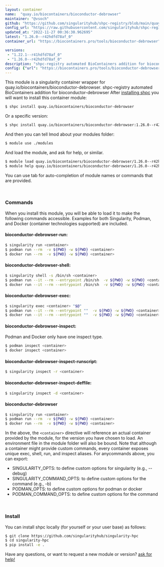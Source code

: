 ```yaml
---
layout: container
name:  "quay.io/biocontainers/bioconductor-debrowser"
maintainer: "@vsoch"
github: "https://github.com/singularityhub/shpc-registry/blob/main/quay.io/biocontainers/bioconductor-debrowser/container.yaml"
config_url: "https://raw.githubusercontent.com/singularityhub/shpc-registry/main/quay.io/biocontainers/bioconductor-debrowser/container.yaml"
updated_at: "2022-11-27 00:36:30.962695"
latest: "1.26.0--r42hdfd78af_0"
container_url: "https://biocontainers.pro/tools/bioconductor-debrowser"

versions:
 - "1.22.1--r41hdfd78af_0"
 - "1.26.0--r42hdfd78af_0"
description: "shpc-registry automated BioContainers addition for bioconductor-debrowser"
config: {"url": "https://biocontainers.pro/tools/bioconductor-debrowser", "maintainer": "@vsoch", "description": "shpc-registry automated BioContainers addition for bioconductor-debrowser", "latest": {"1.26.0--r42hdfd78af_0": "sha256:44d0daac641eab9fa8f2b5a29866ccc6481108ab5f3d8906ed20d027d6c8700f"}, "tags": {"1.22.1--r41hdfd78af_0": "sha256:c9c185ca8280f2c6ec3b2597614942d0b07a3261d4052c75d8b97017f2f5dede", "1.26.0--r42hdfd78af_0": "sha256:44d0daac641eab9fa8f2b5a29866ccc6481108ab5f3d8906ed20d027d6c8700f"}, "docker": "quay.io/biocontainers/bioconductor-debrowser"}
---
```


This module is a singularity container wrapper for quay.io/biocontainers/bioconductor-debrowser.
shpc-registry automated BioContainers addition for bioconductor-debrowser
After [installing shpc](#install) you will want to install this container module:


```bash
$ shpc install quay.io/biocontainers/bioconductor-debrowser
```

Or a specific version:

```bash
$ shpc install quay.io/biocontainers/bioconductor-debrowser:1.26.0--r42hdfd78af_0
```

And then you can tell lmod about your modules folder:

```bash
$ module use ./modules
```

And load the module, and ask for help, or similar.

```bash
$ module load quay.io/biocontainers/bioconductor-debrowser/1.26.0--r42hdfd78af_0
$ module help quay.io/biocontainers/bioconductor-debrowser/1.26.0--r42hdfd78af_0
```

You can use tab for auto-completion of module names or commands that are provided.

<br>

### Commands

When you install this module, you will be able to load it to make the following commands accessible.
Examples for both Singularity, Podman, and Docker (container technologies supported) are included.

#### bioconductor-debrowser-run:

```bash
$ singularity run <container>
$ podman run --rm  -v ${PWD} -w ${PWD} <container>
$ docker run --rm  -v ${PWD} -w ${PWD} <container>
```

#### bioconductor-debrowser-shell:

```bash
$ singularity shell -s /bin/sh <container>
$ podman run --it --rm --entrypoint /bin/sh  -v ${PWD} -w ${PWD} <container>
$ docker run --it --rm --entrypoint /bin/sh  -v ${PWD} -w ${PWD} <container>
```

#### bioconductor-debrowser-exec:

```bash
$ singularity exec <container> "$@"
$ podman run --it --rm --entrypoint ""  -v ${PWD} -w ${PWD} <container> "$@"
$ docker run --it --rm --entrypoint ""  -v ${PWD} -w ${PWD} <container> "$@"
```

#### bioconductor-debrowser-inspect:

Podman and Docker only have one inspect type.

```bash
$ podman inspect <container>
$ docker inspect <container>
```

#### bioconductor-debrowser-inspect-runscript:

```bash
$ singularity inspect -r <container>
```

#### bioconductor-debrowser-inspect-deffile:

```bash
$ singularity inspect -d <container>
```



#### bioconductor-debrowser

```bash
$ singularity run <container>
$ podman run --rm  -v ${PWD} -w ${PWD} <container>
$ docker run --rm  -v ${PWD} -w ${PWD} <container>
```


In the above, the `<container>` directive will reference an actual container provided
by the module, for the version you have chosen to load. An environment file in the
module folder will also be bound. Note that although a container
might provide custom commands, every container exposes unique exec, shell, run, and
inspect aliases. For anycommands above, you can export:

 - SINGULARITY_OPTS: to define custom options for singularity (e.g., --debug)
 - SINGULARITY_COMMAND_OPTS: to define custom options for the command (e.g., -b)
 - PODMAN_OPTS: to define custom options for podman or docker
 - PODMAN_COMMAND_OPTS: to define custom options for the command

<br>

### Install

You can install shpc locally (for yourself or your user base) as follows:

```bash
$ git clone https://github.com/singularityhub/singularity-hpc
$ cd singularity-hpc
$ pip install -e .
```

Have any questions, or want to request a new module or version? [ask for help!](https://github.com/singularityhub/singularity-hpc/issues)